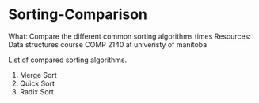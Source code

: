 # Sorting-Comparison
What: Compare the different common sorting algorithms times
Resources: Data structures course COMP 2140 at univeristy of manitoba

List of compared sorting algorithms.
1. Merge Sort
2. Quick Sort
3. Radix Sort
